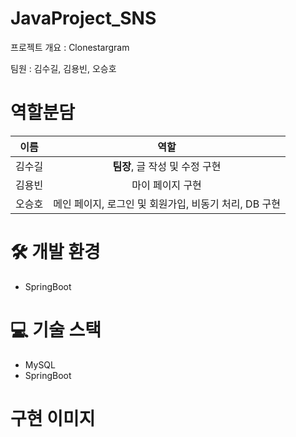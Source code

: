 # JavaProject_SNS

프로젝트 개요 : Clonestargram

팀원 : 김수길, 김용빈, 오승호

# 역할분담
| 이름 | 역할 |
| :---: | :---: |
| 김수길 | <b>팀장</b>,  글 작성 및 수정 구현|
| 김용빈 | 마이 페이지 구현 |
| 오승호 | 메인 페이지, 로그인 및 회원가입, 비동기 처리, DB 구현 |

# 🛠️ 개발 환경
- SpringBoot<br>

# 💻 기술 스택
- MySQL<br>
- SpringBoot<br>

# 구현 이미지
